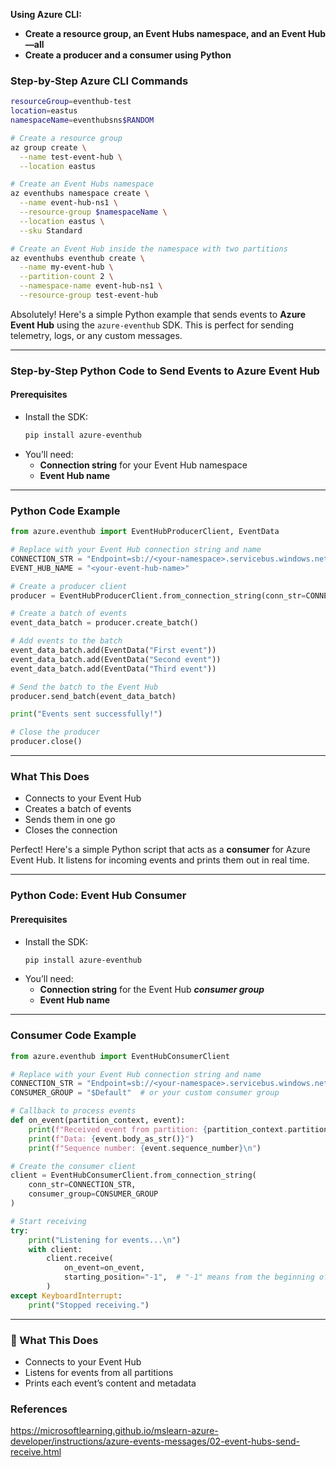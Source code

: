 **Using Azure CLI:**

- **Create a resource group, an Event Hubs namespace, and an Event Hub—all**
- **Create a producer and a consumer using Python**



### Step-by-Step Azure CLI Commands

```bash
resourceGroup=eventhub-test
location=eastus
namespaceName=eventhubsns$RANDOM
```

```bash
# Create a resource group
az group create \
  --name test-event-hub \
  --location eastus

# Create an Event Hubs namespace
az eventhubs namespace create \
  --name event-hub-ns1 \
  --resource-group $namespaceName \
  --location eastus \
  --sku Standard

# Create an Event Hub inside the namespace with two partitions
az eventhubs eventhub create \
  --name my-event-hub \
  --partition-count 2 \
  --namespace-name event-hub-ns1 \
  --resource-group test-event-hub
```



Absolutely! Here's a simple Python example that sends events to **Azure Event Hub** using the `azure-eventhub` SDK. This is perfect for sending telemetry, logs, or any custom messages.

---

### Step-by-Step Python Code to Send Events to Azure Event Hub

#### Prerequisites
- Install the SDK:
  ```bash
  pip install azure-eventhub
  ```
- You’ll need:
  - **Connection string** for your Event Hub namespace
  - **Event Hub name**

---

### Python Code Example

```python
from azure.eventhub import EventHubProducerClient, EventData

# Replace with your Event Hub connection string and name
CONNECTION_STR = "Endpoint=sb://<your-namespace>.servicebus.windows.net/;SharedAccessKeyName=<key-name>;SharedAccessKey=<key>"
EVENT_HUB_NAME = "<your-event-hub-name>"

# Create a producer client
producer = EventHubProducerClient.from_connection_string(conn_str=CONNECTION_STR, eventhub_name=EVENT_HUB_NAME)

# Create a batch of events
event_data_batch = producer.create_batch()

# Add events to the batch
event_data_batch.add(EventData("First event"))
event_data_batch.add(EventData("Second event"))
event_data_batch.add(EventData("Third event"))

# Send the batch to the Event Hub
producer.send_batch(event_data_batch)

print("Events sent successfully!")

# Close the producer
producer.close()
```

---

### What This Does
- Connects to your Event Hub
- Creates a batch of events
- Sends them in one go
- Closes the connection


Perfect! Here's a simple Python script that acts as a **consumer** for Azure Event Hub. It listens for incoming events and prints them out in real time.

---

### Python Code: Event Hub Consumer

#### Prerequisites
- Install the SDK:
  ```bash
  pip install azure-eventhub
  ```
- You’ll need:
  - **Connection string** for the Event Hub **_consumer group_**
  - **Event Hub name**

---

### Consumer Code Example

```python
from azure.eventhub import EventHubConsumerClient

# Replace with your Event Hub connection string and name
CONNECTION_STR = "Endpoint=sb://<your-namespace>.servicebus.windows.net/;SharedAccessKeyName=<key-name>;SharedAccessKey=<key>;EntityPath=<event-hub-name>"
CONSUMER_GROUP = "$Default"  # or your custom consumer group

# Callback to process events
def on_event(partition_context, event):
    print(f"Received event from partition: {partition_context.partition_id}")
    print(f"Data: {event.body_as_str()}")
    print(f"Sequence number: {event.sequence_number}\n")

# Create the consumer client
client = EventHubConsumerClient.from_connection_string(
    conn_str=CONNECTION_STR,
    consumer_group=CONSUMER_GROUP
)

# Start receiving
try:
    print("Listening for events...\n")
    with client:
        client.receive(
            on_event=on_event,
            starting_position="-1",  # "-1" means from the beginning of the stream
        )
except KeyboardInterrupt:
    print("Stopped receiving.")
```

---

### 🧠 What This Does
- Connects to your Event Hub
- Listens for events from all partitions
- Prints each event’s content and metadata




### References

https://microsoftlearning.github.io/mslearn-azure-developer/instructions/azure-events-messages/02-event-hubs-send-receive.html